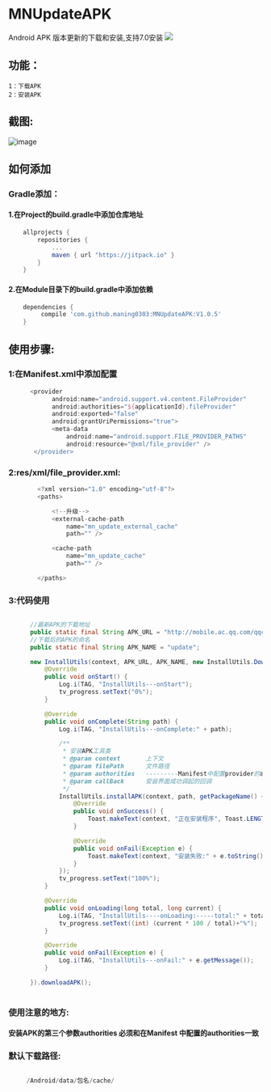 # MNUpdateAPK
Android APK 版本更新的下载和安装,支持7.0安装
[![](https://jitpack.io/v/maning0303/MNUpdateAPK.svg)](https://jitpack.io/#maning0303/MNUpdateAPK)

## 功能：
    1：下载APK
    2：安装APK
    
## 截图:
![image](https://github.com/maning0303/MNUpdateAPK/blob/master/screenshots/001.gif)


## 如何添加
### Gradle添加：
#### 1.在Project的build.gradle中添加仓库地址

``` gradle
	allprojects {
		repositories {
			...
			maven { url "https://jitpack.io" }
		}
	}
```

#### 2.在Module目录下的build.gradle中添加依赖
``` gradle
	dependencies {
	     compile 'com.github.maning0303:MNUpdateAPK:V1.0.5'
	}
```

## 使用步骤:
### 1:在Manifest.xml中添加配置
``` gradle
      <provider
            android:name="android.support.v4.content.FileProvider"
            android:authorities="${applicationId}.fileProvider"
            android:exported="false"
            android:grantUriPermissions="true">
            <meta-data
                android:name="android.support.FILE_PROVIDER_PATHS"
                android:resource="@xml/file_provider" />
       </provider>
```

### 2:res/xml/file_provider.xml:
``` java
        <?xml version="1.0" encoding="utf-8"?>
        <paths>

            <!--升级-->
            <external-cache-path
                name="mn_update_external_cache"
                path="" />

            <cache-path
                name="mn_update_cache"
                path="" />

        </paths>
```

### 3:代码使用
    
``` java

      //最新APK的下载地址
      public static final String APK_URL = "http://mobile.ac.qq.com/qqcomic_android.apk";
      //下载后的APK的命名
      public static final String APK_NAME = "update";

      new InstallUtils(context, APK_URL, APK_NAME, new InstallUtils.DownloadCallBack() {
          @Override
          public void onStart() {
              Log.i(TAG, "InstallUtils---onStart");
              tv_progress.setText("0%");
          }

          @Override
          public void onComplete(String path) {
              Log.i(TAG, "InstallUtils---onComplete:" + path);

              /**
               * 安装APK工具类
               * @param context       上下文
               * @param filePath      文件路径
               * @param authorities   ---------Manifest中配置provider的authorities字段---------
               * @param callBack      安装界面成功调起的回调
               */
              InstallUtils.installAPK(context, path, getPackageName() + ".fileProvider", new InstallUtils.InstallCallBack() {
                  @Override
                  public void onSuccess() {
                      Toast.makeText(context, "正在安装程序", Toast.LENGTH_SHORT).show();
                  }

                  @Override
                  public void onFail(Exception e) {
                      Toast.makeText(context, "安装失败:" + e.toString(), Toast.LENGTH_SHORT).show();
                  }
              });
              tv_progress.setText("100%");
          }

          @Override
          public void onLoading(long total, long current) {
              Log.i(TAG, "InstallUtils----onLoading:-----total:" + total + ",current:" + current);
              tv_progress.setText((int) (current * 100 / total)+"%");
          }

          @Override
          public void onFail(Exception e) {
              Log.i(TAG, "InstallUtils---onFail:" + e.getMessage());
          }

      }).downloadAPK();
      
```

### 使用注意的地方:
#### 安装APK的第三个参数authorities 必须和在Manifest 中配置的authorities一致

### 默认下载路径:
``` java

     /Android/data/包名/cache/

```
